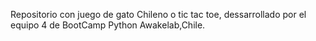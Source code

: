 Repositorio con juego de gato Chileno o tic tac toe, dessarrollado por el equipo 4 de BootCamp Python Awakelab,Chile.